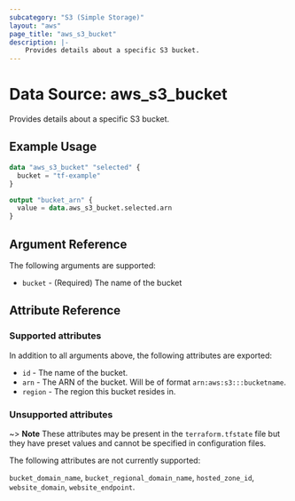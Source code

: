```yaml
---
subcategory: "S3 (Simple Storage)"
layout: "aws"
page_title: "aws_s3_bucket"
description: |-
    Provides details about a specific S3 bucket.
---
```


# Data Source: aws_s3_bucket

Provides details about a specific S3 bucket.

## Example Usage

```terraform
data "aws_s3_bucket" "selected" {
  bucket = "tf-example"
}

output "bucket_arn" {
  value = data.aws_s3_bucket.selected.arn
}
```

## Argument Reference

The following arguments are supported:

* `bucket` - (Required) The name of the bucket

## Attribute Reference

### Supported attributes

In addition to all arguments above, the following attributes are exported:

* `id` - The name of the bucket.
* `arn` - The ARN of the bucket. Will be of format `arn:aws:s3:::bucketname`.
* `region` - The region this bucket resides in.

### Unsupported attributes

~> **Note** These attributes may be present in the `terraform.tfstate` file but they have preset values and cannot be specified in configuration files.

The following attributes are not currently supported:

`bucket_domain_name`, `bucket_regional_domain_name`, `hosted_zone_id`, `website_domain`, `website_endpoint`.
